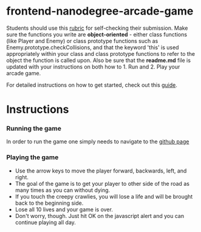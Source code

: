 frontend-nanodegree-arcade-game
===============================

Students should use this [rubric](https://review.udacity.com/#!/projects/2696458597/rubric) for self-checking their submission. Make sure the functions you write are **object-oriented** - either class functions (like Player and Enemy) or class prototype functions such as Enemy.prototype.checkCollisions, and that the keyword 'this' is used appropriately within your class and class prototype functions to refer to the object the function is called upon. Also be sure that the **readme.md** file is updated with your instructions on both how to 1. Run and 2. Play your arcade game.

For detailed instructions on how to get started, check out this [guide](https://docs.google.com/document/d/1v01aScPjSWCCWQLIpFqvg3-vXLH2e8_SZQKC8jNO0Dc/pub?embedded=true).

# Instructions

### Running the game

In order to run the game one simply needs to navigate to the [github page](https://mggwxyz.github.io/frontend-nanodegree-arcade-game)

### Playing the game

* Use the arrow keys to move the player forward, backwards, left, and right.
* The goal of the game is to get your player to other side of the road as many times as you can without dying.
* If you touch the creepy crawlies, you will lose a life and will be brought back to the beginning side.
* Lose all 10 lives and your game is over.
* Don't worry, though. Just hit OK on the javascript alert and you can continue playing all day.
